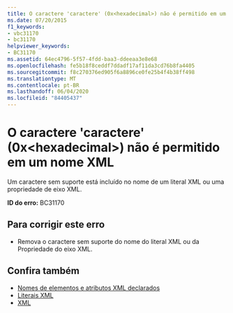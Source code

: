```yaml
---
title: O caractere 'caractere' (0x<hexadecimal>) não é permitido em um nome XML
ms.date: 07/20/2015
f1_keywords:
- vbc31170
- bc31170
helpviewer_keywords:
- BC31170
ms.assetid: 64ec4796-5f57-4fdd-baa3-ddeeaa3e8e68
ms.openlocfilehash: fe5b18f8ceddf7ddadf17af11da3cd76b8fa4405
ms.sourcegitcommit: f8c270376ed905f6a8896ce0fe25b4f4b38ff498
ms.translationtype: MT
ms.contentlocale: pt-BR
ms.lasthandoff: 06/04/2020
ms.locfileid: "84405437"
---
```

# <a name="character-character-0xhexadecimal-is-not-allowed-in-an-xml-name"></a>O caractere 'caractere' (0x\<hexadecimal>) não é permitido em um nome XML
Um caractere sem suporte está incluído no nome de um literal XML ou uma propriedade de eixo XML.  
  
 **ID do erro:** BC31170  
  
## <a name="to-correct-this-error"></a>Para corrigir este erro  
  
- Remova o caractere sem suporte do nome do literal XML ou da Propriedade do eixo XML.  
  
## <a name="see-also"></a>Confira também

- [Nomes de elementos e atributos XML declarados](../programming-guide/language-features/xml/names-of-declared-xml-elements-and-attributes.md)
- [Literais XML](../language-reference/xml-literals/index.md)
- [XML](../programming-guide/language-features/xml/index.md)
